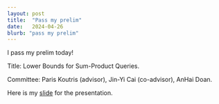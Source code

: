 ```yaml
---
layout: post
title:  "Pass my prelim"
date:   2024-04-26
blurb: "pass my prelim"
---
```


I pass my prelim today! 

Title: Lower Bounds for Sum-Product Queries.

Committee: Paris Koutris (advisor), Jin-Yi Cai (co-advisor), AnHai Doan.

Here is my [slide](https://austen-z-fan.github.io/assets/slides/Preliminary_Exam_PPT.pdf) for the presentation.
